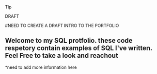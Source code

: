 >[!Tip]
>DRAFT


#NEED TO CREATE A DRAFT INTRO TO THE PORTFOLIO 
## Welcome to my SQL protfolio. these code respetory contain examples of SQL I've written. Feel Free to take a look and reachout 

*need to add more information here 
